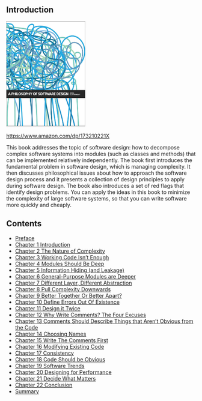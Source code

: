 ## Introduction

<div style="margin: 0 auto;">
  <img src="../figures/cover.jpeg" width="210px" height="280px" />
</div>

https://www.amazon.com/dp/173210221X

This book addresses the topic of software design: how to decompose complex software systems into modules (such as classes and methods) that can be implemented relatively independently. The book first introduces the fundamental problem in software design, which is managing complexity. It then discusses philosophical issues about how to approach the software design process and it presents a collection of design principles to apply during software design. The book also introduces a set of red flags that identify design problems. You can apply the ideas in this book to minimize the complexity of large software systems, so that you can write software more quickly and cheaply.

## Contents

- [Preface](preface.md)
- [Chapter 1 Introduction](ch01.md)
- [Chapter 2 The Nature of Complexity](ch02.md)
- [Chapter 3 Working Code Isn’t Enough](ch03.md)
- [Chapter 4 Modules Should Be Deep](ch04.md)
- [Chapter 5 Information Hiding (and Leakage)](ch05.md)
- [Chapter 6 General-Purpose Modules are Deeper](ch06.md)
- [Chapter 7 Different Layer, Different Abstraction](ch07.md)
- [Chapter 8 Pull Complexity Downwards](ch08.md)
- [Chapter 9 Better Together Or Better Apart?](ch09.md)
- [Chapter 10 Define Errors Out Of Existence](ch10.md)
- [Chapter 11 Design it Twice](ch11.md)
- [Chapter 12 Why Write Comments? The Four Excuses](ch12.md)
- [Chapter 13 Comments Should Describe Things that Aren’t Obvious from the Code](ch13.md)
- [Chapter 14 Choosing Names](ch14.md)
- [Chapter 15 Write The Comments First](ch15.md)
- [Chapter 16 Modifying Existing Code](ch16.md)
- [Chapter 17 Consistency](ch17.md)
- [Chapter 18 Code Should be Obvious](ch18.md)
- [Chapter 19 Software Trends](ch19.md)
- [Chapter 20 Designing for Performance](ch20.md)
- [Chapter 21 Decide What Matters](ch21.md)
- [Chapter 22 Conclusion](ch22.md)
- [Summary](summary.md)
